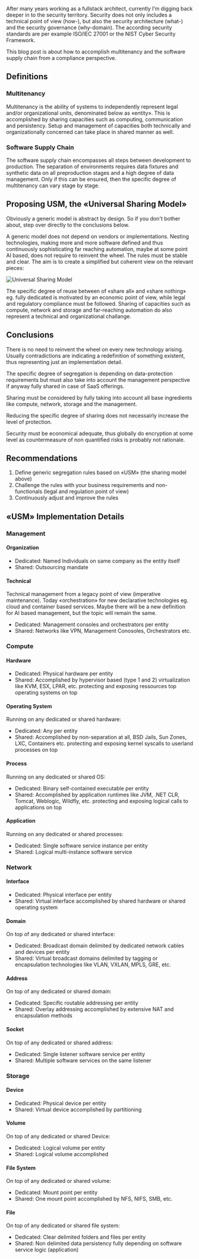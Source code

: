 After many years working as a fullstack architect, currently I’m digging back deeper in to the security territory. Security does not only includes a technical point of view (how-), but also the security architecture (what-) and the security governance (why-domain). The according security standards are per example ISO/IEC 27001 or the NIST Cyber Security Framework. 

This blog post is about how to accomplish multitenancy and the software supply chain from a compliance perspective.

## Definitions

### Multitenancy
Multitenancy is the ability of systems to independently represent legal and/or organizational units, denominated below as «entity». This is accomplished by sharing capacities such as computing, communication and persistency. Setup and management of capacities both technically and organizationally concerned can take place in shared manner as well.

### Software Supply Chain 
The software supply chain encompasses all steps between development to production. The separation of environments requires data fixtures and synthetic data on all preproduction stages and a high degree of data management. Only if this can be ensured, then the specific degree of multitenancy can vary stage by stage.

## Proposing USM, the «Universal Sharing Model»
Obviously a generic model is abstract by design. So if you don't bother about, step over directly to the conclusions below.

A generic model does not depend on vendors or implementations. Nesting technologies, making more and more software defined and thus continuously sophisticating far reaching automation, maybe at some point AI based, does not require to reinvent the wheel. The rules must be stable and clear. The aim is to create a simplified but coherent view on the relevant pieces:

![Universal Sharing Model](https://flavio.aiello.ch/assets/images/usm.png)

The specific degree of reuse between of «share all» and «share nothing» eg. fully dedicated is motivated by an economic point of view, while legal and regulatory compliance must be followed. Sharing of capacities such as compute, network and storage and far-reaching automation do also represent a technical and organizational challange.

## Conclusions
There is no need to reinvent the wheel on every new technology arising. Usually contradictions are indicating a redefinition of something existent, thus representing just an implementation detail. 

The specific degree of segregation is depending on data-protection requirements but must also take into account the management perspective if anyway fully shared in case of SaaS offerings. 

Sharing must be considered by fully taking into account all base ingredients like compute, network, storage and the management. 

Reducing the specific degree of sharing does not necessairly increase the level of protection.

Security must be economical adequate, thus globally do encryption at some level as countermeasure of non quantified risks is probably not rationale.

 
## Recommendations

1.	Define generic segregation rules based on «USM» (the sharing model above)
2.	Challenge the rules with your business requirements and non-functionals (legal and regulation point of view)
3.	Continuously adjust and improve the rules

## «USM» Implementation Details

### Management

#### Organization
- Dedicated: Named Individuals on same company as the entity itself
- Shared: Outsourcing mandate 

#### Technical
Technical management from a legacy point of view (imperative maintenance). Today «orchestration» for new declarative technologies eg. cloud and container based services. Maybe there will be a new definition for AI based management, but the topic will remain the same.

- Dedicated: Management consoles and orchestrators per entity
- Shared: Networks like VPN, Management Conosoles, Orchestrators etc.


### Compute

#### Hardware
- Dedicated: Physical hardware per entity
- Shared: Accomplished by hypervisor based (type 1 and 2) virtualization like KVM, ESX, LPAR, etc. protecting and exposing ressources top operating systems on top

#### Operating System
Running on any dedicated or shared hardware:

- Dedicated: Any per entity
- Shared: Accomplished by non-separation at all, BSD Jails, Sun Zones, LXC, Containers etc. protecting and exposing kernel syscalls to userland processes on top

#### Process
Running on any dedicated or shared OS:

- Dedicated: Binary self-contained executable per entity
- Shared: Accomplished by application runtimes like JVM, .NET CLR, Tomcat, Weblogic, Wildfly, etc. protecting and exposing logical calls to applications on top

#### Application
Running on any dedicated or shared processes:

- Dedicated: Single software service instance per entity
- Shared: Logical multi-instance software service

### Network

#### Interface
- Dedicated: Physical interface per entity
- Shared: Virtual interface accomplished by shared hardware or shared operating system

#### Domain
On top of any dedicated or shared interface:

- Dedicated: Broadcast domain delimited by dedicated network cables and devices per entity
- Shared: Virtual broadcast domains delimited by tagging or encapsulation technologies like VLAN, VXLAN, MPLS, GRE, etc.

#### Address
On top of any dedicated or shared domain:

- Dedicated: Specific routable addressing per entity
- Shared: Overlay addressing accomplished by extensive NAT and encapsulation methods

#### Socket
On top of any dedicated or shared address:

- Dedicated: Single listener software service per entity
- Shared: Multiple software services on the same listener 

### Storage

#### Device
- Dedicated: Physical device per entity
- Shared: Virtual device accomplished by partitioning

#### Volume
On top of any dedicated or shared Device:

- Dedicated: Logical volume per entity
- Shared: Logical volume accomplished 

#### File System
On top of any dedicated or shared volume:

* Dedicated: Mount point per entity 
* Shared: One mount point accomplished by NFS, NIFS, SMB, etc.

#### File
On top of any dedicated or shared file system:

* Dedicated: Clear delimited folders and files per entity
* Shared: Non delimited data persistency fully depending on software service logic (application)
